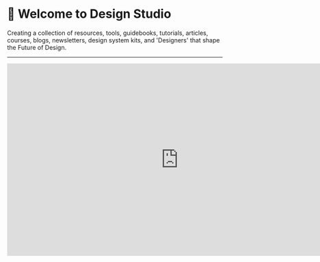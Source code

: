 # 👋 Welcome to Design Studio

Creating a collection of resources, tools, guidebooks, tutorials, articles, courses, blogs, newsletters, design system kits, and 'Designers' that shape the Future of Design.

---

<iframe style="border:none" width="800" height="450" src="https://whimsical.com/embed/DHMV3BTpW4ETyr9DJbunBZ@4HXi6JSxN3uStCvAWY6HXFajKCMH"></iframe>
